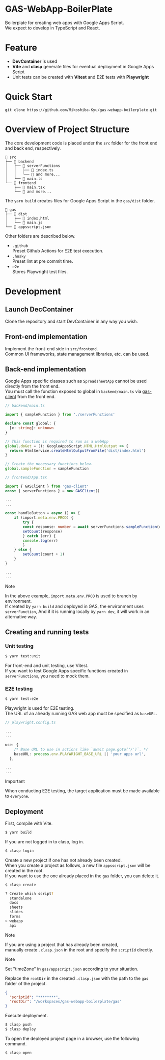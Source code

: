 # GAS-WebApp-BoilerPlate

Boilerplate for creating web apps with Google Apps Script.  
We expect to develop in TypeScript and React.

# Feature

- **DevContainer** is used
- **Vite** and **clasp** generate files for eventual deployment in Google Apps Script
- Unit tests can be created with **Vitest** and E2E tests with **Playwright**

# Quick Start

```
git clone https://github.com/Mikoshiba-Kyu/gas-webapp-boilerplate.git
```

# Overview of Project Structure

The core development code is placed under the `src` folder for the front end and back end, respectively.

```
📁 src
├── 📁 backend
│   ├── 📁 serverFunctions
│   │   ├── 📄 index.ts
│   │   └── 📄 and more...
│   └── 📄 main.ts
└── 📁 frontend
    ├── 📄 main.tsx
    └── 📄 and more...
```

The `yarn build` creates files for Google Apps Script in the `gas/dist` folder.

```
📁 gas
├── 📁 dist
│   ├── 📄 index.html
│   └── 📄 main.js
└── 📄 appsscript.json
```

Other folders are described below.

- `.github`  
   Preset Github Actions for E2E test execution.
- `.husky`  
   Preset lint at pre commit time.
- `e2e`  
   Stores Playwright test files.

# Development

## Launch DecContainer

Clone the repository and start DevContainer in any way you wish.

## Front-end implementation

Implement the front-end side in `src/frontend`.  
Common UI frameworks, state management libraries, etc. can be used.

## Back-end implementation

Google Apps specific classes such as `SpreadsheetApp` cannot be used directly from the front end.  
You must call the function exposed to global in `backend/main.ts` via [gas-client](https://github.com/enuchi/gas-client) from the front end.

```typescript
// backend/main.ts

import { sampleFunction } from './serverFunctions'

declare const global: {
  [x: string]: unknown
}

// This function is required to run as a webApp
global.doGet = (): GoogleAppsScript.HTML.HtmlOutput => {
  return HtmlService.createHtmlOutputFromFile('dist/index.html')
}

// Create the necessary functions below.
global.sampleFunction = sampleFunction
```

```typescript
// frontend/App.tsx

import { GASClient } from 'gas-client'
const { serverFunctions } = new GASClient()

...
...

const handleButton = async () => {
    if (import.meta.env.PROD) {
        try {
        const response: number = await serverFunctions.sampleFunction(count)
        setCount(response)
        } catch (err) {
        console.log(err)
        }
    } else {
        setCount(count + 1)
    }
}

...
...
```

> [!NOTE]  
> In the above example, `import.meta.env.PROD` is used to branch by environment.  
> If created by `yarn build` and deployed in GAS, the environment uses `serverFunction`,
> And if it is running locally by `yarn dev`, it will work in an alternative way.

## Creating and running tests

### Unit testing

```bash
$ yarn test:unit
```

For front-end and unit testing, use Vitest.  
If you want to test Google Apps specific functions created in `serverFunctions`, you need to mock them.

### E2E testing

```bash
$ yarn test:e2e
```

Playwright is used for E2E testing.  
The URL of an already running GAS web app must be specified as `baseURL`.

```typescript
// playwright.config.ts

...
...

use: {
    /* Base URL to use in actions like `await page.goto('/')`. */
    baseURL: process.env.PLAYWRIGHT_BASE_URL || 'your apps url',
  },

...
...
```

> [!IMPORTANT]  
> When conducting E2E testing, the target application must be made available to `everyone`.

## Deployment

First, compile with Vite.

```bash
$ yarn build
```

If you are not logged in to clasp, log in.

```bash
$ clasp login
```

Create a new project if one has not already been created.  
When you create a project as follows, a new file `appsscript.json` will be created in the root.  
If you want to use the one already placed in the `gas` folder, you can delete it.

```bash
$ clasp create

? Create which script?
  standalone
  docs
  sheets
  slides
  forms
> webapp
  api
```

> [!NOTE]  
> If you are using a project that has already been created,  
> manually create `.clasp.json` in the root and specify the `scriptId` directly.

> [!NOTE]  
> Set "timeZone" in `gas/appscript.json` according to your situation.

Replace the `rootDir` in the created `.clasp.json` with the path to the `gas` folder of the project.

```json
{
  "scriptId": "********",
  "rootDir": "/workspaces/gas-webapp-boilerplate/gas"
}
```

Execute deployment.

```bash
$ clasp push
$ clasp deploy
```

To open the deployed project page in a browser, use the following command.

```bash
$ clasp open
```
